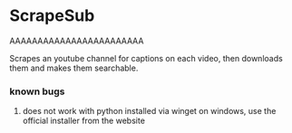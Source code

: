 # ScrapeSub
AAAAAAAAAAAAAAAAAAAAAAAA  
  
Scrapes an youtube channel for captions on each video, then downloads them and makes them searchable.

### known bugs
1. does not work with python installed via winget on windows, use the official installer from the website